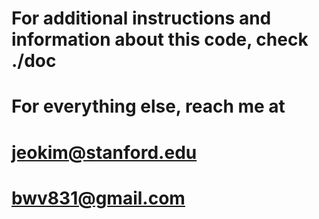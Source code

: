# For additional instructions and information about this code, check ./doc

# For everything else, reach me at 
#
# jeokim@stanford.edu
# bwv831@gmail.com
